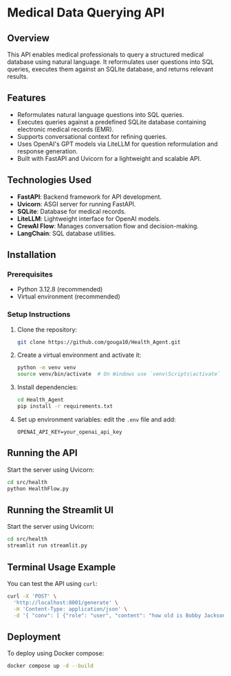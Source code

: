 # Medical Data Querying API

## Overview
This API enables medical professionals to query a structured medical database using natural language. It reformulates user questions into SQL queries, executes them against an SQLite database, and returns relevant results.


## Features
- Reformulates natural language questions into SQL queries.
- Executes queries against a predefined SQLite database containing electronic medical records (EMR).
- Supports conversational context for refining queries.
- Uses OpenAI's GPT models via LiteLLM for question reformulation and response generation.
- Built with FastAPI and Uvicorn for a lightweight and scalable API.

## Technologies Used
- **FastAPI**: Backend framework for API development.
- **Uvicorn**: ASGI server for running FastAPI.
- **SQLite**: Database for medical records.
- **LiteLLM**: Lightweight interface for OpenAI models.
- **CrewAI Flow**: Manages conversation flow and decision-making.
- **LangChain**: SQL database utilities.

## Installation
### Prerequisites
- Python 3.12.8 (recommended)
- Virtual environment (recommended)

### Setup Instructions
1. Clone the repository:
   ```bash
   git clone https://github.com/gouga10/Health_Agent.git
   ```
2. Create a virtual environment and activate it:
   ```bash
   python -m venv venv
   source venv/bin/activate  # On Windows use `venv\Scripts\activate`
   ```
3. Install dependencies:
   ```bash
   cd Health_Agent
   pip install -r requirements.txt
   ```
4. Set up environment variables:
   edit the `.env` file and add:
   ```
   OPENAI_API_KEY=your_openai_api_key
   ```

## Running the API
Start the server using Uvicorn:
```bash
cd src/health
python HealthFlow.py
```

## Running the Streamlit UI
Start the server using Uvicorn:
```bash
cd src/health
streamlit run streamlit.py
```



## Terminal Usage Example
You can test the API using `curl`:
```bash
curl -X 'POST' \
  'http://localhost:8001/generate' \
  -H 'Content-Type: application/json' \
  -d '{ "conv": [ {"role": "user", "content": "how old is Bobby Jackson"}, {"role": "assistant", "content": "Bobby Jackson is 30 years old"}, {"role": "user", "content": "who is his doctor"} ] }'
```

## Deployment
To deploy using Docker compose:

   ```bash
   docker compose up -d --build 
   ```



